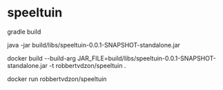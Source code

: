 # speeltuin


gradle build

java -jar build/libs/speeltuin-0.0.1-SNAPSHOT-standalone.jar

docker build --build-arg JAR_FILE=build/libs/speeltuin-0.0.1-SNAPSHOT-standalone.jar -t robbertvdzon/speeltuin .

docker run robbertvdzon/speeltuin 